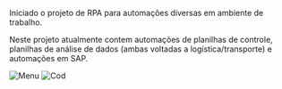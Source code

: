 Iniciado o projeto de RPA para automações diversas em ambiente de trabalho. 

Neste projeto atualmente contem automações de planilhas de controle, planilhas de análise de dados (ambas voltadas a logística/transporte) e automações em SAP. 

![Menu](relative/menurpa.png?raw=true "Menu")
![Cod](relative/rpa.png?raw=true "Cod")
